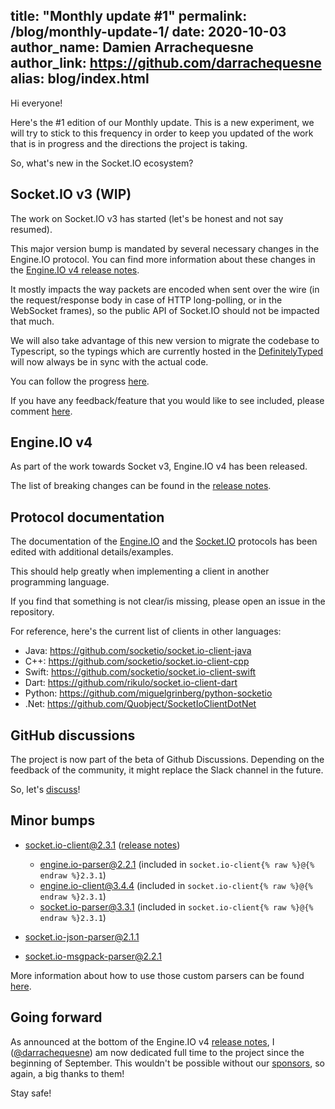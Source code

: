 title: "Monthly update #1"
permalink: /blog/monthly-update-1/
date: 2020-10-03
author_name: Damien Arrachequesne
author_link: https://github.com/darrachequesne
alias: blog/index.html
---

Hi everyone!

Here's the #1 edition of our Monthly update. This is a new experiment, we will try to stick to this frequency in order to keep you updated of the work that is in progress and the directions the project is taking.

So, what's new in the Socket.IO ecosystem?

## Socket.IO v3 (WIP)

The work on Socket.IO v3 has started (let's be honest and not say resumed).

This major version bump is mandated by several necessary changes in the Engine.IO protocol. You can find more information about these changes in the [Engine.IO v4 release notes](/blog/engine-io-4-release/).

It mostly impacts the way packets are encoded when sent over the wire (in the request/response body in case of HTTP long-polling, or in the WebSocket frames), so the public API of Socket.IO should not be impacted that much.

We will also take advantage of this new version to migrate the codebase to Typescript, so the typings which are currently hosted in the [DefinitelyTyped](https://github.com/DefinitelyTyped/DefinitelyTyped) will now always be in sync with the actual code.

You can follow the progress [here](https://github.com/socketio/socket.io/projects/2).

If you have any feedback/feature that you would like to see included, please comment [here](https://github.com/socketio/socket.io/issues/3250).

## Engine.IO v4

As part of the work towards Socket v3, Engine.IO v4 has been released.

The list of breaking changes can be found in the [release notes](/blog/engine-io-4-release/).

## Protocol documentation

The documentation of the [Engine.IO](https://github.com/socketio/engine.io-protocol) and the [Socket.IO](https://github.com/socketio/socket.io-protocol) protocols has been edited with additional details/examples.

This should help greatly when implementing a client in another programming language.

If you find that something is not clear/is missing, please open an issue in the repository.

For reference, here's the current list of clients in other languages:

- Java: https://github.com/socketio/socket.io-client-java
- C++: https://github.com/socketio/socket.io-client-cpp
- Swift: https://github.com/socketio/socket.io-client-swift
- Dart: https://github.com/rikulo/socket.io-client-dart
- Python: https://github.com/miguelgrinberg/python-socketio
- .Net: https://github.com/Quobject/SocketIoClientDotNet


## GitHub discussions

The project is now part of the beta of Github Discussions. Depending on the feedback of the community, it might replace the Slack channel in the future.

So, let's [discuss](https://github.com/socketio/socket.io/discussions)!

## Minor bumps

- [socket.io-client@2.3.1](https://github.com/socketio/socket.io-client/releases/tag/2.3.1) ([release notes](/blog/socket-io-2-3-1/))
  - [engine.io-parser@2.2.1](https://github.com/socketio/engine.io-parser/releases/tag/2.2.1) (included in `socket.io-client{% raw %}@{% endraw %}2.3.1`)
  - [engine.io-client@3.4.4](https://github.com/socketio/engine.io-client/releases/tag/3.4.4) (included in `socket.io-client{% raw %}@{% endraw %}2.3.1`)
  - [socket.io-parser@3.3.1](https://github.com/socketio/socket.io-parser/releases/tag/3.3.1) (included in `socket.io-client{% raw %}@{% endraw %}2.3.1`)

- [socket.io-json-parser@2.1.1](https://github.com/darrachequesne/socket.io-json-parser/releases/tag/2.1.1)
- [socket.io-msgpack-parser@2.2.1](https://github.com/darrachequesne/socket.io-msgpack-parser/releases/tag/2.2.1)

More information about how to use those custom parsers can be found [here](https://github.com/socketio/socket.io/tree/master/examples/custom-parsers).

## Going forward

As announced at the bottom of the Engine.IO v4 [release notes](/blog/engine-io-4-release/#What’s-next), I ([@darrachequesne](https://github.com/darrachequesne/)) am now dedicated full time to the project since the beginning of September. This wouldn't be possible without our [sponsors](https://opencollective.com/socketio/#section-contributors), so again, a big thanks to them!


Stay safe!
